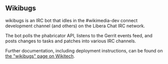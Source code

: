 ## Wikibugs

wikibugs is an IRC bot that idles in the #wikimedia-dev connect development channel (and others) on the Libera Chat IRC network.

The bot polls the phabricator API, listens to the Gerrit events feed, and posts changes to tasks and patches into various IRC channels. 

Further documentation, including deployment instructions, can be found on [the "wikibugs" page on Wikitech](https://www.mediawiki.org/wiki/Wikibugs).


